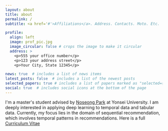 ```yaml
---
layout: about
title: about
permalink: /
subtitle: <a href='#'>Affiliations</a>. Address. Contacts. Moto. Etc.

profile:
  align: left
  image: prof_pic.jpg
  image_circular: false # crops the image to make it circular
  address: >
    <p>555 your office number</p>
    <p>123 your address street</p>
    <p>Your City, State 12345</p>

news: true  # includes a list of news items
latest_posts: false  # includes a list of the newest posts
selected_papers: true # includes a list of papers marked as "selected={true}"
social: true  # includes social icons at the bottom of the page
---
```


I'm a master's student advised by [Noseong Park](https://sites.google.com/view/npark/home?authuser=0) at Yonsei University. I am deeply interested in applying deep learning to temporal data and tabular data. Currently, my focus lies in the domain of sequential recommendation, which involves temporal patterns in recommendations. Here is a full [Curriculum Vitae](https://github.com/yehjin-shin/yehjin-shin.github.io/blob/master/assets/pdf/CV.pdf)
